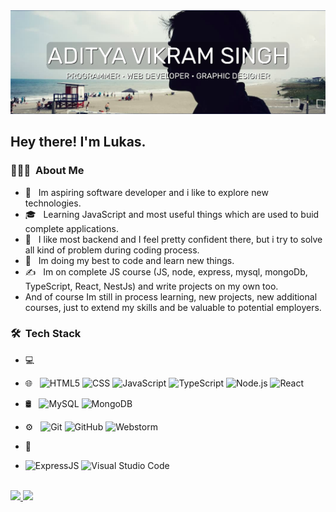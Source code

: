 <img src="https://raw.githubusercontent.com/AVS1508/AVS1508/master/assets/Aditya%20Vikram%20Singh%20Banner.png">

<h2> Hey there! I'm Lukas.</h2>

<h3> 👨🏻‍💻 &nbsp;About Me </h3>

- 🤔 &nbsp; Im aspiring software developer and i like to explore new technologies.
- 🎓 &nbsp; Learning JavaScript and most useful things which are used to buid complete applications.
- 💼 &nbsp; I like most backend and I feel pretty confident there, but i try to solve all kind of problem during coding process.
- 🌱 &nbsp; Im doing my best to code and learn new things.
- ✍️ &nbsp; Im on complete JS course (JS, node, express, mysql, mongoDb, TypeScript, React, NestJs) and write projects on my own too.
- And of course Im still in process learning, new projects, new additional courses, just to extend my skills and be valuable to potential employers. 

<h3> 🛠 &nbsp;Tech Stack</h3>

- 💻 &nbsp;

 
 
  
- 🌐 &nbsp;
  ![HTML5](https://img.shields.io/badge/-HTML5-333333?style=flat&logo=HTML5)
  ![CSS](https://img.shields.io/badge/-CSS-333333?style=flat&logo=CSS3&logoColor=1572B6)
  ![JavaScript](https://img.shields.io/badge/-JavaScript-333333?style=flat&logo=javascript)
  ![TypeScript](https://img.shields.io/badge/-Bootstrap-333333?style=flat&logo=bootstrap&logoColor=563D7C)
  ![Node.js](https://img.shields.io/badge/-Node.js-333333?style=flat&logo=node.js)
  ![React](https://img.shields.io/badge/-React-333333?style=flat&logo=react)
- 🛢 &nbsp;
  ![MySQL](https://img.shields.io/badge/-MySQL-333333?style=flat&logo=mysql)
  ![MongoDB](https://img.shields.io/badge/-MongoDB-333333?style=flat&logo=mongodb)
- ⚙️ &nbsp;
  ![Git](https://img.shields.io/badge/-Git-333333?style=flat&logo=git)
  ![GitHub](https://img.shields.io/badge/-GitHub-333333?style=flat&logo=github)
  ![Webstorm](https://img.shields.io/badge/-Markdown-333333?style=flat&logo=markdown)
- 🔧 &nbsp;
- ![ExpressJS](https://img.shields.io/badge/-Git-333333?style=flat&logo=git)
  ![Visual Studio Code](https://img.shields.io/badge/-Visual%20Studio%20Code-333333?style=flat&logo=visual-studio-code&logoColor=007ACC)

 

<br/>

<a href="https://github.com/AVS1508">
  <img height="180em" src="https://github-readme-stats.vercel.app/api?username=L00ka5z78&theme=buefy&show_icons=true" />
  <img height="180em" src="https://github-readme-stats.vercel.app/api/top-langs/?username=L00ka5z78&theme=buefy&layout=compact" />
</a>


<br/>


